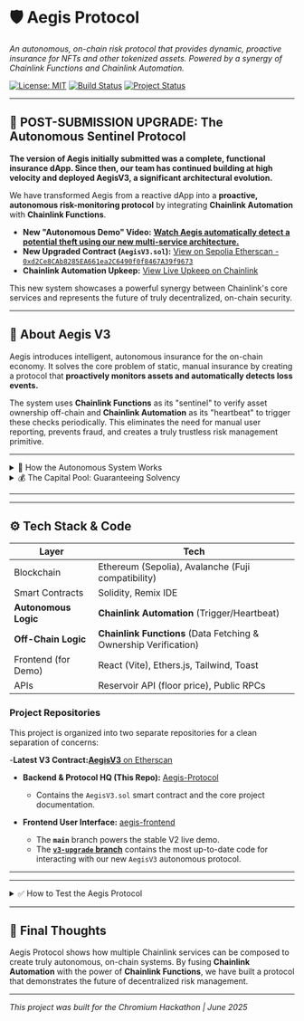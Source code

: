 # 🛡️ Aegis Protocol

*An autonomous, on-chain risk protocol that provides dynamic, proactive insurance for NFTs and other tokenized assets. Powered by a synergy of Chainlink Functions and Chainlink Automation.*

[![License: MIT](https://img.shields.io/badge/License-MIT-yellow.svg)](https://opensource.org/licenses/MIT)
[![Build Status](https://img.shields.io/badge/Build-Passing-brightgreen)](https://github.com/Nihal-Pandey-2302/Aegis-Protocol)
[![Project Status](https://img.shields.io/badge/Status-Autonomous_V3_Live-blue)](https://github.com/Nihal-Pandey-2302/Aegis-Protocol)

---

## 🚀 POST-SUBMISSION UPGRADE: The Autonomous Sentinel Protocol

**The version of Aegis initially submitted was a complete, functional insurance dApp. Since then, our team has continued building at high velocity and deployed AegisV3, a significant architectural evolution.**

We have transformed Aegis from a reactive dApp into a **proactive, autonomous risk-monitoring protocol** by integrating **Chainlink Automation** with **Chainlink Functions**.

-   **New "Autonomous Demo" Video:** **[Watch Aegis automatically detect a potential theft using our new multi-service architecture.](https://your-new-video-link.com)**
-   **New Upgraded Contract (`AegisV3.sol`):** [View on Sepolia Etherscan - `0xd2Ce8CAb8285EA661ea2C6490f0f8467A39f9673`](https://sepolia.etherscan.io/address/0xd2Ce8CAb8285EA661ea2C6490f0f8467A39f9673)
-   **Chainlink Automation Upkeep:** [View Live Upkeep on Chainlink]([https://automation.chain.link/sepolia/52479038237946955843236239999092429074983281081510323321284537758360662659465](https://automation.chain.link/sepolia/52479053358607414262573789753157733136198557779381457305521613214336204719465))

This new system showcases a powerful synergy between Chainlink's core services and represents the future of truly decentralized, on-chain security.

---

## 📌 About Aegis V3

Aegis introduces intelligent, autonomous insurance for the on-chain economy. It solves the core problem of static, manual insurance by creating a protocol that **proactively monitors assets and automatically detects loss events.**

The system uses **Chainlink Functions** as its "sentinel" to verify asset ownership off-chain and **Chainlink Automation** as its "heartbeat" to trigger these checks periodically. This eliminates the need for manual user reporting, prevents fraud, and creates a truly trustless risk management primitive.

---

<details>
<summary>🧠 How the Autonomous System Works</summary>

1.  **Policy Creation:**
    -   A user requests a dynamic premium quote via our frontend.
    -   A **Chainlink Function** fetches live floor price data from the Reservoir API to calculate a fair, real-time premium.
    -   The user pays the premium and an immutable policy is created in our `AegisV3.sol` smart contract.

2.  **Autonomous Monitoring (The Sentinel):**
    -   A **Chainlink Automation** Upkeep runs on a set schedule (e.g., every 10 minutes).
    -   The Upkeep calls the `performUpkeep` function on our contract, telling it to check the next active policy.
    -   This triggers a **second Chainlink Function** request.

3.  **Off-Chain Verification:**
    -   This new Function executes our `checkOwner.js` script.
    -   The script uses a public RPC URL to call the `ownerOf()` function on the insured NFT's contract, directly verifying its current owner on the blockchain.
    -   It returns a simple boolean (`true` or `false`) to our smart contract.

4.  **Automatic Loss Detection & Payout:**
    -   If the script returns `false` (the NFT has moved), the `fulfillRequest` function in our contract automatically updates the policy's status to `FlaggedForReview`.
    -   The policyholder can now call the `claimPolicy()` function to receive their payout instantly. The "Claim" button only appears after the protocol has autonomously detected the loss.

</details>

<details>
<summary>💰 The Capital Pool: Guaranteeing Solvency</summary>

Aegis ensures reliable payouts with a fully-collateralized, on-chain Capital Pool. For this hackathon, the **Capital Pool for the `AegisV3` contract has been pre-seeded with initial liquidity** to guarantee that all valid claims made during the demo can be paid instantly. This simulates the backing a real-world project would secure from early investors. The pool is further supplemented by the premiums collected from every new policy created.

</details>

---

---

## ⚙️ Tech Stack & Code

| Layer                    | Tech                                                                 |
| ------------------------ | -------------------------------------------------------------------- |
| Blockchain               | Ethereum (Sepolia), Avalanche (Fuji compatibility)                   |
| Smart Contracts          | Solidity, Remix IDE                                                  |
| **Autonomous Logic**     | **Chainlink Automation** (Trigger/Heartbeat)                         |
| **Off-Chain Logic**      | **Chainlink Functions** (Data Fetching & Ownership Verification)     |
| Frontend (for Demo)      | React (Vite), Ethers.js, Tailwind, Toast                             |
| APIs                     | Reservoir API (floor price), Public RPCs                             |

### Project Repositories

This project is organized into two separate repositories for a clean separation of concerns:

-**Latest V3 Contract:**[**AegisV3** on Etherscan](https://sepolia.etherscan.io/address/0xd2Ce8CAb8285EA661ea2C6490f0f8467A39f9673)

-   **Backend & Protocol HQ (This Repo):** [Aegis-Protocol](https://github.com/Nihal-Pandey-2302/Aegis-Protocol)
    -   Contains the `AegisV3.sol` smart contract and the core project documentation.

-   **Frontend User Interface:** [aegis-frontend](https://github.com/Nihal-Pandey-2302/aegis-frontend)
    -   The **`main`** branch powers the stable V2 live demo.
    -   The **[`v3-upgrade` branch](https://github.com/Nihal-Pandey-2302/aegis-frontend/tree/v3-upgrade)** contains the most up-to-date code for interacting with our new `AegisV3` autonomous protocol.

---

---

<details>
<summary>✅ How to Test the Aegis Protocol</summary>

### Testing the V3 Autonomous Sentinel (Recommended)

To see our latest and most advanced features in action, you can interact with the `AegisV3` contract by running our upgraded frontend locally.

1.  **Get Testnet Assets:** Make sure your wallet is funded with Sepolia ETH and you own at least one testnet NFT. You can use the faucets and minting tools linked below.

2.  **Clone the Frontend Repo:**
    ```bash
    git clone https://github.com/Nihal-Pandey-2302/aegis-frontend.git
    cd aegis-frontend
    ```

3.  **Switch to the V3 Branch:**
    ```bash
    git checkout v3-upgrade
    ```
4.  **Install & Run:**
    ```bash
    npm install
    npm run dev
    ```
5.  Your browser will open `localhost:5173`. Connect your wallet and you can now create policies on our new `AegisV3` contract and witness the autonomous monitoring.

### Testing the Original V2 Demo

You can view the stable, original version of our project (without the autonomous monitoring) via the live link below.

-   **Original Live Demo:** [https://aegis-frontend-tau.vercel.app/](https://aegis-frontend-tau.vercel.app/)
-   **Original V2 Contract:** [`AegisV2.sol` on Etherscan](https://sepolia.etherscan.io/address/0xa155016b9C39F500605F2e459A3335703b7053df)

### Required Testnet Resources
-   **ETH Faucet:** [Google Web3 Faucet](https://cloud.google.com/application/web3/faucet) or [Alchemy's Sepolia Faucet](https://www.alchemy.com/faucets/ethereum-sepolia)
-   **NFT Minting Tool:** [Bitbond's Token Tool for Sepolia](https://tokentool.bitbond.com/create-nft/ethereum-sepolia)

</details>

---

## 🏁 Final Thoughts

Aegis Protocol shows how multiple Chainlink services can be composed to create truly autonomous, on-chain systems. By fusing **Chainlink Automation** with the power of **Chainlink Functions**, we have built a protocol that demonstrates the future of decentralized risk management.

---

*This project was built for the Chromium Hackathon | June 2025*

